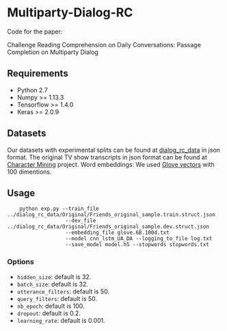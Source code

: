 # Multiparty-Dialog-RC

Code for the paper:

Challenge Reading Comprehension on Daily Conversations: Passage Completion on Multiparty Dialog

## Requirements
* Python 2.7
* Numpy >= 1.13.3
* Tensorflow >= 1.4.0
* Keras >= 2.0.9

## Datasets

Our datasets with experimental splits can be found at [dialog_rc_data](dialog_rc_data) in json format.
The original TV show transcripts in json format can be found at [Character Mining](https://github.com/emorynlp/character-mining) project. 
Word embeddings: We used [Glove vectors](http://nlp.stanford.edu/data/glove.6B.zip) with 100 dimentions. 


## Usage
```
    python exp.py --train_file ../dialog_rc_data/Original/Friends_original_sample.train.struct.json 
                   --dev_file ../dialog_rc_data/Original/Friends_original_sample.dev.struct.json 
                   --embedding_file glove.6B.100d.txt
                   --model cnn_lstm_UA_DA --logging_to_file log.txt
                   --save_model model.h5 --stopwords stopwords.txt
```


### Options
* `hidden_size`: default is 32.
* `batch_size`: default is 32.
* `utterance_filters`: default is 50.
* `query_filters`: default is 50.
* `nb_epoch`: default is 100.
* `dropout`: default is 0.2.
* `learning_rate`: default is 0.001.

